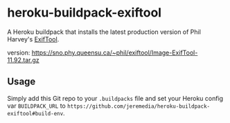 heroku-buildpack-exiftool
=========================

A Heroku buildpack that installs the latest production version of Phil Harvey's [ExifTool](http://www.sno.phy.queensu.ca/~phil/exiftool/).

version: https://sno.phy.queensu.ca/~phil/exiftool/Image-ExifTool-11.92.tar.gz

Usage
-----

Simply add this Git repo to your `.buildpacks` file and set your Heroku config var `BUILDPACK_URL` to `https://github.com/jeremedia/heroku-buildpack-exiftool#build-env`.
